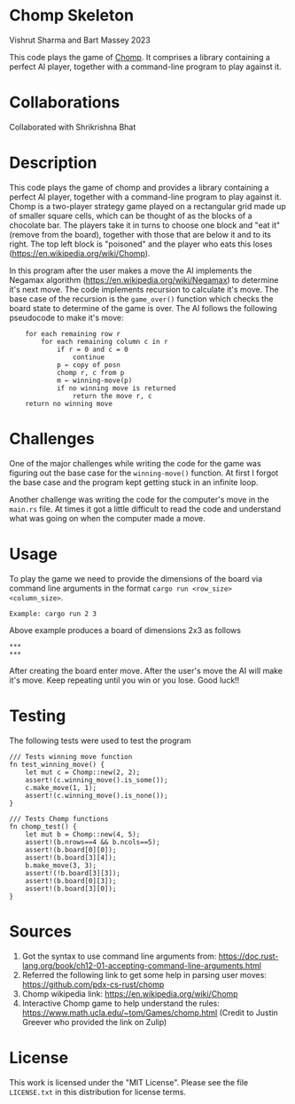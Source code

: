 # Chomp Skeleton
Vishrut Sharma and Bart Massey 2023

This code plays the game of
[Chomp](https://en.wikipedia.org/wiki/Chomp).  It comprises
a library containing a perfect AI player, together with a
command-line program to play against it.

# Collaborations
Collaborated with Shrikrishna Bhat

# Description
This code plays the game of chomp and provides a library containing a perfect AI player, together with a command-line program to play against it. Chomp is a two-player strategy game played on a rectangular grid made up of smaller square cells, which can be thought of as the blocks of a chocolate bar. The players take it in turns to choose one block and "eat it" (remove from the board), together with those that are below it and to its right. The top left block is "poisoned" and the player who eats this loses (https://en.wikipedia.org/wiki/Chomp).

In this program after the user makes a move the AI implements the Negamax algorithm (https://en.wikipedia.org/wiki/Negamax) to determine it's next move. The code implements recursion to calculate it's move. The base case of the recursion is the ```game_over()``` function which checks the board state to determine of the game is over. The AI follows the following pseudocode to make it's move:
    
``` winning-move(posn):
    for each remaining row r
        for each remaining column c in r
            if r = 0 and c = 0
                continue
            p ← copy of posn
            chomp r, c from p
            m ← winning-move(p)
            if no winning move is returned
                return the move r, c
    return no winning move
```

# Challenges
One of the major challenges while writing the code for the game was figuring out the base case for the ```winning-move()``` function. At first I forgot the base case and the program kept getting stuck in an infinite loop.

Another challenge was writing the code for the computer's move in the ```main.rs``` file. At times it got a little difficult to read the code and understand what was going on when the computer made a move.

# Usage
To play the game we need to provide the dimensions of the board via command line arguments in the format ```cargo run <row_size> <column_size>```.

    Example: cargo run 2 3

Above example produces a board of dimensions 2x3 as follows

    ***
    ***

After creating the board enter move. After the user's move the AI will make it's move. Keep repeating until you win or you lose. Good luck!!

# Testing
The following tests were used to test the program

```
/// Tests winning move function 
fn test_winning_move() {
    let mut c = Chomp::new(2, 2);
    assert!(c.winning_move().is_some());
    c.make_move(1, 1);
    assert!(c.winning_move().is_none());
}
```

```
/// Tests Chomp functions
fn chomp_test() {
    let mut b = Chomp::new(4, 5);
    assert!(b.nrows==4 && b.ncols==5);
    assert!(b.board[0][0]);
    assert!(b.board[3][4]);
    b.make_move(3, 3);
    assert!(!b.board[3][3]);
    assert!(b.board[0][3]);
    assert!(b.board[3][0]);
}
```

# Sources

1) Got the syntax to use command line arguments from: https://doc.rust-lang.org/book/ch12-01-accepting-command-line-arguments.html
2) Referred the following link to get some help in parsing user moves: https://github.com/pdx-cs-rust/chomp
3) Chomp wikipedia link: https://en.wikipedia.org/wiki/Chomp
4) Interactive Chomp game to help understand the rules: https://www.math.ucla.edu/~tom/Games/chomp.html (Credit to Justin Greever who provided the link on Zulip)

# License

This work is licensed under the "MIT License". Please see the file
`LICENSE.txt` in this distribution for license terms.
